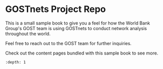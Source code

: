 # GOSTnets Project Repo

This is a small sample book to give you a feel for how the World Bank Group's GOST team is using GOSTnets to conduct network analysis throughout the world.

Feel free to reach out to the GOST team for further inquiries.


Check out the content pages bundled with this sample book to see more.

```{tableofcontents}
:depth: 1
```
